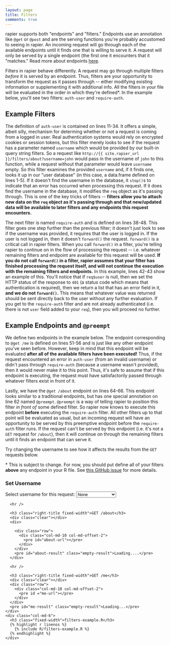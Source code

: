 ```yaml
---
layout: page
title: Filters
comments: true
---
```


rapier supports both "endpoints" and "filters." Endpoints use an annotation like `@get` or `@post` and are the serving functions you're probably accustomed to seeing in rapier. An incoming request will go through each of the available endpoints until it finds one that is willing to serve it. A request will only be served by a single endpoint (the first one it encounters that it "matches." Read more about endpoints [here](../endpoints/).

Filters in rapier behave differently. A request may go through multiple filters *before* it is served by an endpoint. Thus, filters are your opportunity to transform the request as it passes through -- either modifying existing information or supplementing it with additional info. All the filters in your file will be evaluated in the order in which they're defined*. In the example below, you'll see two filters: `auth-user` and `require-auth`. 

## Example Filters

The definition of `auth-user` is contained on lines 11-34. It offers a simple, albeit silly, mechanism for determing whether or not a request is coming from a logged in user. Real authentication systems would rely on encrypted cookies or session tokens, but this filter merely looks to see if the request has a parameter named `username` which would be provided by our built-in query string filters. So a request like `http://{{ site.rapier_url }}/filters/about?username=john` would pass in the username of `john` to this function, while a request without that parameter would leave `username` empty. So this filter examines the provided `username` and, if it finds one, looks it up in our "user database" (in this case, a data.frame defined on lines 1-5). If it doesn't find the username in the database, it `stop()`s to indicate that an error has occurred when processing this request. If it does find the username in the database, it modifies the `req` object as it's passing through. This is one of the key tricks of filters -- **filters allow you to attach new data on the `req` object as it's passing through and that new/updated data will be available to later filters and any endpoints this request encounters.**

The next filter is named `require-auth` and is defined on lines 38-48. This filter goes one step further than the previous filter; it doesn't just look to see if the username was provided, it requires that the user is logged in. If the user is not logged in, then it doesn't `forward()` the request. `forward()` is a critical call in rapier filters. When you call `forward()` in a filter, you're telling rapier to continue on in the flow of processing the request -- i.e. whatever remaining filters and endpoint are available for this request will be used. **If you do not call `forward()` in a filter, rapier assumes that your filter has finished processing the request itself, and will not continue the execution with the remaining filters and endpoints.** In this example, lines 42-43 show an example of this. You'll notice that if `req$user` is null, then we set the HTTP status of the response to `401` (a status code which means that authentication is required), then we return a list that has an error field in it, **and we do not `forward()`.** This means that whatever value was returned should be sent directly back to the user without any further evaluation. If you get to the `require-auth` filter and are not already authenticated (i.e. there is not `user` field added to your `req`), then you will proceed no further.

## Example Endpoints and `@preempt`

We define two endpoints in the example below. The endpoint corresponding to `@get /me` is defined on lines 51-56 and is just like any other endpoint you've seen before. However, keep in mind that this endpoint will be evaluated **after all of the available filters have been executed!** Thus, if the request encountered an error in `auth-user` (from an invalid username) or didn't pass through `require-auth` (because a username wasn't provided), then it would never make it to this point. Thus, it's safe to assume that if this endpoint is executing, the request must have satisfactorily passed through whatever filters exist in front of it.

Lastly, we have the `@get /about` endpoint on lines 64-66. This endpoint looks similar to a traditional endpoints, but has one special annotation on line 62 named `@preempt`. `@preempt` is a way of telling rapier to position this filter *in front of* some defined filter. So rapier now knows to execute this endpoint **before** executing the `require-auth` filter. All other filters up to that point will be evaluated as usual, but an incoming request will have an opportunity to be served by this preemptive endpoint before the `require-auth` filter runs. If the request can't be served by this endpoint (i.e. it's not a `GET` request for `/about`), then it will continue on through the remaining filters until it finds an endpoint that can serve it.

Try changing the username to see how it affects the results from the `GET` requests below.

\* This is subject to change. For now, you should put define all of your filters **above** any endpoint in your R file. See [this GitHub issue](https://github.com/trestletech/rapier/issues/10) for more details.

  <div class="row">
    <div class="col-md-6 right-border">
      <h3 class="right-title fixed-width">Set Username</h3>
      <div class="clear"></div>
      <div class="pull-right">
        Select username for this request:
        <select name="username" id="username">
          <option value="">None</option>
          <option value="joe">joe</option>
          <option value="kim">kim</option>
          <option value="invalid">Invalid Username</option>
        </select>
      </div>

      <hr />

      <h3 class="right-title fixed-width">GET /about</h3>
      <div class="clear"></div>
      <div>

        <div class="row">
          <div class="col-md-10 col-md-offset-2">
            <pre id="about-url"></pre>
          </div>
        </div>
        <pre id="about-result" class="empty-result">Loading....</pre>
      </div>

      <hr />

      <h3 class="right-title fixed-width">GET /me</h3>
      <div class="clear"></div>
      <div class="row">
        <div class="col-md-10 col-md-offset-2">
          <pre id ="me-url"></pre>
        </div>
      </div>
      <pre id="me-result" class="empty-result">Loading...</pre>
    </div>
    <div class="col-md-6">
      <h3 class="fixed-width">filters-example.R</h3>
      {% highlight r linenos %}
        {% include R/filters-example.R %}
      {% endhighlight %}
    </div>
  </div>


<script type="text/javascript">
  $(function(){
    $('#username').change(function(){
      onUsernameChange();
    });

    function onUsernameChange(){
      $('#about-url').text(getUrl('about'));
      $('#me-url').text(getUrl('me'));

      $('#me-result').addClass('empty-result');
      $('#about-result').addClass('empty-result');
      $('#me-result').text('Loading...');
      $('#about-result').text('Loading...');

      getAbout();
      getMe();
    }

    function getUrl(endpoint){
      var sel = $('#username').val();
      var url = '{{ site.rapier_url }}/'
      url += 'filters/';
      url += endpoint;
      if (sel){
        url += '?username=' + sel;
      }
      return url;
    }

    onUsernameChange();

    function getAbout(){
      $.get(getUrl('about'))
      .then(function(about){
        $('#about-result').removeClass('empty-result').text(JSON.stringify(about)).fadeOut(100).fadeIn(100)
      })
      .fail(function(aboutErr){
        $('#about-result').removeClass('empty-result').text(aboutErr.responseText).fadeOut(100).fadeIn(100)
      });
    }

    function getMe(){
      $.get(getUrl('me'))
      .then(function(me){
        $('#me-result').removeClass('empty-result').text(JSON.stringify(me)).fadeOut(100).fadeIn(100)
      })
      .fail(function(meErr){
        $('#me-result').removeClass('empty-result').text(meErr.responseText).fadeOut(100).fadeIn(100)
      });
    }




  });
</script>
